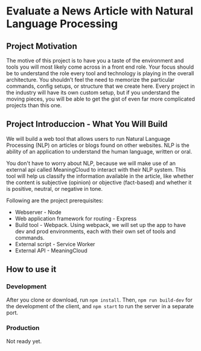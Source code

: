 # Evaluate a News Article with Natural Language Processing
## Project Motivation
The motive of this project is to have you a taste of the environment and tools
you will most likely come across in a front end role. Your focus should be to
understand the role every tool and technology is playing in the overall
architecture. You shouldn’t feel the need to memorize the particular commands,
config setups, or structure that we create here. Every project in the industry
will have its own custom setup, but if you understand the moving pieces, you
will be able to get the gist of even far more complicated projects than this one.

## Project Introduccion - What You Will Build
We will build a web tool that allows users to run Natural Language Processing
(NLP) on articles or blogs found on other websites. NLP is the ability of an
application to understand the human language, written or oral.

You don't have to worry about NLP, because we will make use of an external
api called MeaningCloud to interact with their NLP system. This tool will help us
classify the information available in the article, like whether the content is
subjective (opinion) or objective (fact-based) and whether it is positive,
neutral, or negative in tone.

Following are the project prerequisites:

* Webserver - Node
* Web application framework for routing - Express
* Build tool - Webpack. Using webpack, we will set up the app to have dev and
  prod environments, each with their own set of tools and commands.
* External script - Service Worker
* External API - MeaningCloud

## How to use it
### Development
After you clone or download, run `npm install`. Then, `npm run build-dev` for
the development of the client, and `npm start` to run the server in a
separate port.

### Production
Not ready yet.

